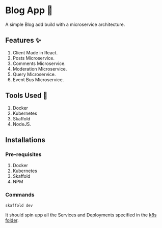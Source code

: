 # Blog App 📒

A simple Blog add build with a microservice architecture.

## Features ✨

1. Client Made in React.
1. Posts Microservice.
1. Comments Microservice.
1. Moderation Microservice.
1. Query Microservice.
1. Event Bus Microservice.

## Tools Used 🔧

1. Docker
1. Kubernetes
1. Skaffold
1. NodeJS.

## Installations

### Pre-requisites

1. Docker
1. Kubernetes
1. Skaffold
1. NPM

### Commands

```bash
skaffold dev
```

It should spin upp all the Services and Deployments specified in the [k8s folder](./infra/k8s).
